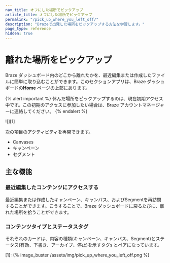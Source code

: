 ```yaml
---
nav_title: オフにした場所でピックアップ
article_title: オフにした場所でピックアップ
permalink: "/pick_up_where_you_left_off/"
description: "Brazeで出発した場所をピックアップする方法を学習します。"
page_type: reference
hidden: true
---
```


# 離れた場所をピックアップ

Braze ダッシュボード内のどこから離れたかを、最近編集または作成したファイルに簡単に取り込むことができます。このセクションアプリは、Braze ダッシュボードの**Home** ページの上部にあります。

{% alert important %}
休んだ場所をピックアップするのは、現在初期アクセス中です。この初期のアクセスに参加したい場合は、Braze アカウントマネージャーに連絡してください。
{% endalert %}

![][1]

次の項目のアクティビティを再開できます。

- Canvases
- キャンペーン
- セグメント

## 主な機能

### 最近編集したコンテンツにアクセスする

最近編集または作成したキャンペーン、キャンバス、およびSegmentを再訪問することができます。こうすることで、Braze ダッシュボードに戻るたびに、離れた場所を拾うことができます。

### コンテンツタイプとステータスタグ

それぞれのカードは、内容の種類(キャンペーン、キャンバス、Segment)とステータス(有効、下書き、アーカイブ、停止)を示すタグs とペアになっています。

[1]: {% image_buster /assets/img/pick_up_where_you_left_off.png %}